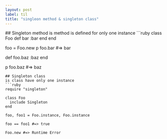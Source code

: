 ```yaml
---
layout: post
label: til
title: "singleon method & singleton class"
---
```


<p>
  
</p>
## Singleton method 
is method is defined for only one instance
```ruby
class Foo
  def bar
    :bar
  end
end

foo = Foo.new
p foo.bar #=> bar

def foo.baz
  :baz
end

p foo.baz #=> baz
```
## Singleton class
is class have only one instance
```ruby
require "singleton" 

class Foo
  include Singleton
end

foo, foo1 = Foo.instance, Foo.instance

foo == foo1 #=> true

Foo.new #=> Runtime Error
```


